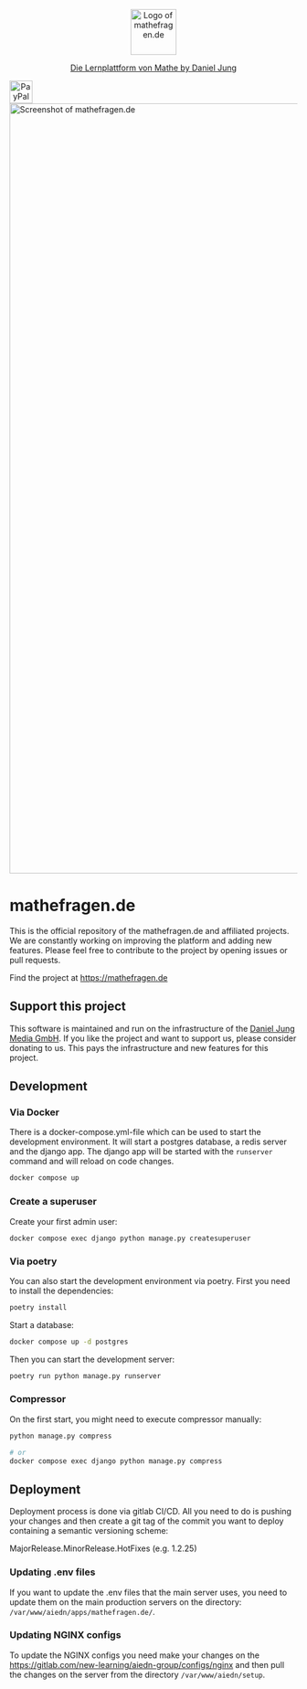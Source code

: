 <p align="center">
  <a href="https://mathefragen.de">
    <picture>
      <img src="https://github.com/user-attachments/assets/d7a8c81b-4ff0-4093-a979-a0028110bb00" height="80" alt="Logo of mathefragen.de">
    </picture>
    <div align="center">Die Lernplattform von Mathe by Daniel Jung</div>
  </a>
</p>

<div style="display: flex; justify-content: space-between;" align="center">
    <a href="https://www.paypal.com/donate?token=_RiBsYo3dohGLEDX0j4ReVH6PY3zoRbdWYOPYxfJYW_uVWeE8la7cmknoH4twTIJmp5jWSErURHZUYxi">
      <picture>
        <img src="https://github.com/user-attachments/assets/d0372ef1-cbec-4404-a7f6-4e3b8d074e1f" height="40" alt="PayPal Donate Button">
      </picture>
    </a>
</div>

<img width="1348" alt="Screenshot of mathefragen.de" src="https://github.com/user-attachments/assets/ddf2fc7d-c3c9-4fa0-b63e-2b5d8498015e">

# mathefragen.de

This is the official repository of the mathefragen.de and affiliated projects. We are constantly working on improving the platform and adding
new features. Please feel free to contribute to the project by opening issues or pull requests.

Find the project at https://mathefragen.de

## Support this project

This software is maintained and run on the infrastructure of the [Daniel Jung Media GmbH](https://danieljung.io). If you
like the project and want to support us, please consider donating to us. This pays the infrastructure and new features
for this project.

## Development

### Via Docker

There is a docker-compose.yml-file which can be used to start the development environment. It will start a postgres
database, a redis server and the django app. The django app will be started with the `runserver` command and will reload
on code changes.

```sh
docker compose up
```

### Create a superuser

Create your first admin user:

```shell
docker compose exec django python manage.py createsuperuser
```

### Via poetry

You can also start the development environment via poetry. First you need to install the dependencies:

```sh
poetry install
```

Start a database:

```sh
docker compose up -d postgres
```

Then you can start the development server:

```sh
poetry run python manage.py runserver
```

### Compressor

On the first start, you might need to execute compressor manually:

```sh
python manage.py compress

# or
docker compose exec django python manage.py compress
```

## Deployment

Deployment process is done via gitlab CI/CD. All you need to do is pushing your changes and then create a git tag of the
commit you want to deploy containing a semantic versioning scheme:

MajorRelease.MinorRelease.HotFixes (e.g. 1.2.25)

### Updating .env files

If you want to update the .env files that the main server uses, you need to update them on the main production servers
on the directory:
`/var/www/aiedn/apps/mathefragen.de/`.

### Updating NGINX configs

To update the NGINX configs you need make your changes on the https://gitlab.com/new-learning/aiedn-group/configs/nginx
and then pull the changes on the server from the directory `/var/www/aiedn/setup`.
